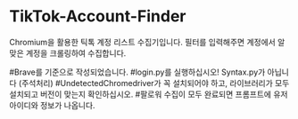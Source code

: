 # TikTok-Account-Finder
Chromium을 활용한 틱톡 계정 리스트 수집기입니다. 필터를 입력해주면 계정에서 알맞은 계정을 크롤링하여 수집합니다.

#Brave를 기준으로 작성되었습니다.
#login.py를 실행하십시오! Syntax.py가 아닙니다 (주석처리)
#UndetectedChromedriver가 꼭 설치되어야 하고, 라이브러리가 모두 설치되고 버전이 맞는지 확인하십시오.
#팔로워 수집이 모두 완료되면 프롬프트에 유저 아이디와 정보가 나옵니다.
